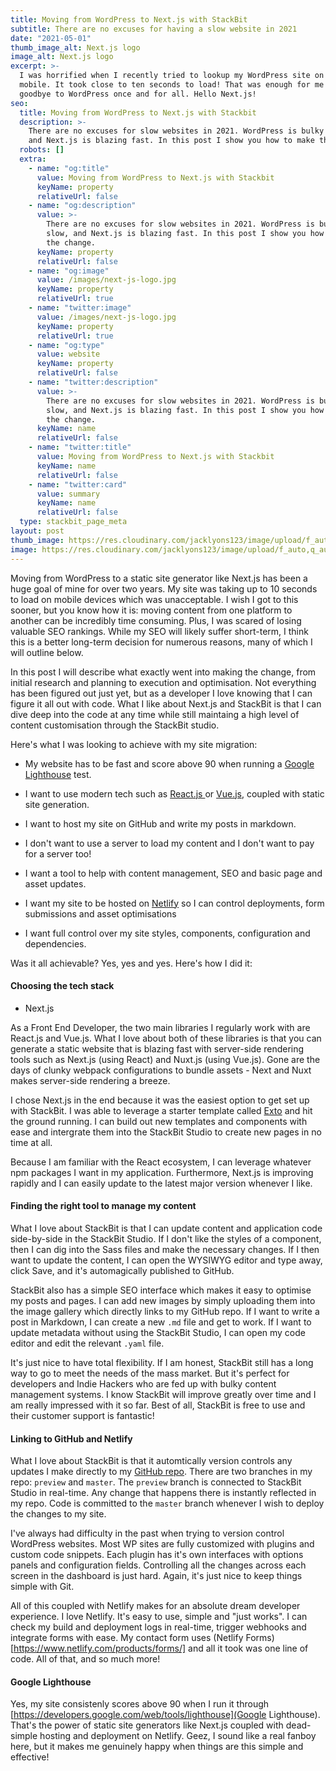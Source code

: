 ```yaml
---
title: Moving from WordPress to Next.js with StackBit
subtitle: There are no excuses for having a slow website in 2021
date: "2021-05-01"
thumb_image_alt: Next.js logo
image_alt: Next.js logo
excerpt: >-
  I was horrified when I recently tried to lookup my WordPress site on my
  mobile. It took close to ten seconds to load! That was enough for me to say
  goodbye to WordPress once and for all. Hello Next.js!
seo:
  title: Moving from WordPress to Next.js with Stackbit
  description: >-
    There are no excuses for slow websites in 2021. WordPress is bulky and slow,
    and Next.js is blazing fast. In this post I show you how to make the change.
  robots: []
  extra:
    - name: "og:title"
      value: Moving from WordPress to Next.js with Stackbit
      keyName: property
      relativeUrl: false
    - name: "og:description"
      value: >-
        There are no excuses for slow websites in 2021. WordPress is bulky and
        slow, and Next.js is blazing fast. In this post I show you how to make
        the change.
      keyName: property
      relativeUrl: false
    - name: "og:image"
      value: /images/next-js-logo.jpg
      keyName: property
      relativeUrl: true
    - name: "twitter:image"
      value: /images/next-js-logo.jpg
      keyName: property
      relativeUrl: true
    - name: "og:type"
      value: website
      keyName: property
      relativeUrl: false
    - name: "twitter:description"
      value: >-
        There are no excuses for slow websites in 2021. WordPress is bulky and
        slow, and Next.js is blazing fast. In this post I show you how to make
        the change.
      keyName: name
      relativeUrl: false
    - name: "twitter:title"
      value: Moving from WordPress to Next.js with Stackbit
      keyName: name
      relativeUrl: false
    - name: "twitter:card"
      value: summary
      keyName: name
      relativeUrl: false
  type: stackbit_page_meta
layout: post
thumb_image: https://res.cloudinary.com/jacklyons123/image/upload/f_auto,q_auto/v1619950951/jacklyons.me/next-js-logo.jpg
image: https://res.cloudinary.com/jacklyons123/image/upload/f_auto,q_auto/v1619950951/jacklyons.me/next-js-logo.jpg
---
```


Moving from WordPress to a static site generator like Next.js has been a huge goal of mine for over two years. My site was taking up to 10 seconds to load on mobile devices which was unacceptable. I wish I got to this sooner, but you know how it is: moving content from one platform to another can be incredibly time consuming. Plus, I was scared of losing valuable SEO rankings. While my SEO will likely suffer short-term, I think this is a better long-term decision for numerous reasons, many of which I will outline below.

In this post I will describe what exactly went into making the change, from initial research and planning to execution and optimisation. Not everything has been figured out just yet, but as a developer I love knowing that I can figure it all out with code. What I like about Next.js and StackBit is that I can dive deep into the code at any time while still maintaing a high level of content customisation through the StackBit studio.

Here's what I was looking to achieve with my site migration:

- My website has to be fast and score above 90 when running a [Google Lighthouse](https://developers.google.com/web/tools/lighthouse) test.

- I want to use modern tech such as [React.js ](https://reactjs.org/)or [Vue.js](https://vuejs.org/), coupled with static site generation.

- I want to host my site on GitHub and write my posts in markdown.

- I don't want to use a server to load my content and I don't want to pay for a server too!

- I want a tool to help with content management, SEO and basic page and asset updates.

- I want my site to be hosted on [Netlify](https://www.netlify.com/) so I can control deployments, form submissions and asset optimisations

- I want full control over my site styles, components, configuration and dependencies.

Was it all achievable? Yes, yes and yes. Here's how I did it:

#### Choosing the tech stack

- Next.js

As a Front End Developer, the two main libraries I regularly work with are React.js and Vue.js. What I love about both of these libraries is that you can generate a static website that is blazing fast with server-side rendering tools such as Next.js (using React) and Nuxt.js (using Vue.js). Gone are the days of clunky webpack configurations to bundle assets - Next and Nuxt makes server-side rendering a breeze.

I chose Next.js in the end because it was the easiest option to get set up with StackBit. I was able to leverage a starter template called [Exto](https://github.com/stackbit/stackbit-theme-exto) and hit the ground running. I can build out new templates and components with ease and intergrate them into the StackBit Studio to create new pages in no time at all.

Because I am familiar with the React ecosystem, I can leverage whatever npm packages I want in my application. Furthermore, Next.js is improving rapidly and I can easily update to the latest major version whenever I like.

#### Finding the right tool to manage my content

What I love about StackBit is that I can update content and application code side-by-side in the StackBit Studio. If I don't like the styles of a component, then I can dig into the Sass files and make the necessary changes. If I then want to update the content, I can open the WYSIWYG editor and type away, click Save, and it's automagically published to GitHub.

StackBit also has a simple SEO interface which makes it easy to optimise my posts and pages. I can add new images by simply uploading them into the image gallery which directly links to my GitHub repo. If I want to write a post in Markdown, I can create a new `.md` file and get to work. If I want to update metadata without using the StackBit Studio, I can open my code editor and edit the relevant `.yaml` file.

It's just nice to have total flexibility. If I am honest, StackBit still has a long way to go to meet the needs of the mass market. But it's perfect for developers and Indie Hackers who are fed up with bulky content management systems. I know StackBit will improve greatly over time and I am really impressed with it so far. Best of all, StackBit is free to use and their customer support is fantastic!

#### Linking to GitHub and Netlify

What I love about StackBit is that it automtically version controls any updates I make directly to my [GitHub repo](https://github.com/JackEdwardLyons/jacklyons-me-beta). There are two branches in my repo: `preview` and `master`. The `preview` branch is connected to StackBit Studio in real-time. Any change that happens there is instantly reflected in my repo. Code is committed to the `master` branch whenever I wish to deploy the changes to my site.

I've always had difficulty in the past when trying to version control WordPress websites. Most WP sites are fully customized with plugins and custom code snippets. Each plugin has it's own interfaces with options panels and configuration fields. Controlling all the changes across each screen in the dashboard is just hard. Again, it's just nice to keep things simple with Git.

All of this coupled with Netlify makes for an absolute dream developer experience. I love Netlify. It's easy to use, simple and "just works". I can check my build and deployment logs in real-time, trigger webhooks and integrate forms with ease. My contact form uses (Netlify Forms)[https://www.netlify.com/products/forms/] and all it took was one line of code. All of that, and so much more!

#### Google Lighthouse

Yes, my site consistenly scores above 90 when I run it through [https://developers.google.com/web/tools/lighthouse](Google Lighthouse). That's the power of static site generators like Next.js coupled with dead-simple hosting and deployment on Netlify. Geez, I sound like a real fanboy here, but it makes me genuinely happy when things are this simple and effective!

